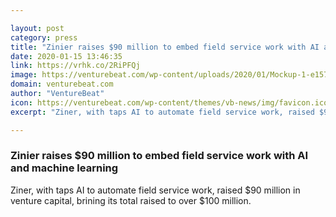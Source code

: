 ```yaml
---

layout: post
category: press
title: "Zinier raises $90 million to embed field service work with AI and machine learning"
date: 2020-01-15 13:46:35
link: https://vrhk.co/2RiPFQj
image: https://venturebeat.com/wp-content/uploads/2020/01/Mockup-1-e1578777547819.jpg?w=1200&strip=all
domain: venturebeat.com
author: "VentureBeat"
icon: https://venturebeat.com/wp-content/themes/vb-news/img/favicon.ico
excerpt: "Ziner, with taps AI to automate field service work, raised $90 million in venture capital, brining its total raised to over $100 million."

---
```


### Zinier raises $90 million to embed field service work with AI and machine learning

Ziner, with taps AI to automate field service work, raised $90 million in venture capital, brining its total raised to over $100 million.